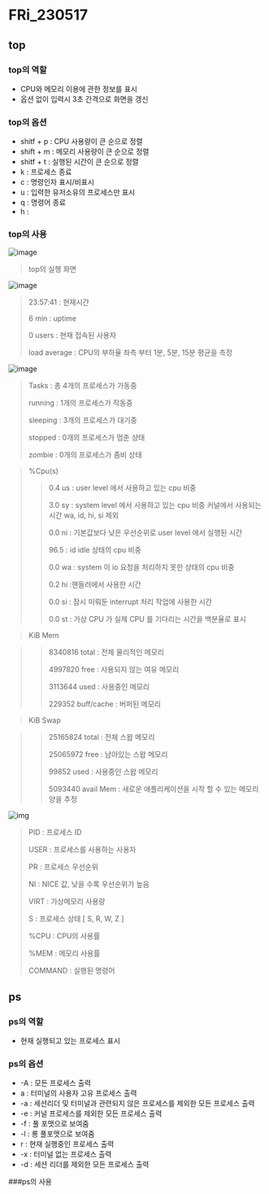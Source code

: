 # FRi_230517


## top
### top의 역할

- CPU와 메모리 이용에 관한 정보를 표시
- 옵션 없이 입력시 3초 간격으로 화면을 갱신

### top의 옵션

- shitf + p : CPU 사용량이 큰 순으로 정렬
- shift + m : 메모리 사용량이 큰 순으로 정렬
- shitf + t : 실행된 시간이 큰 순으로 정렬 
- k : 프로세스 종료
- c : 명령인자 표시/비표시
- u : 입력한 유저소유의 프로세스만 표시
- q : 명령어 종료
- h : 
### top의 사용

![image](https://user-images.githubusercontent.com/85490910/240101268-fbd6ab5e-4fd0-4b25-bf8c-894f44a6ff62.png)
>top의 실행 화면

![image](https://user-images.githubusercontent.com/85490910/240101269-0d4a3e88-d799-4b7c-83a6-cc5859cc65cc.png)
>23:57:41 : 현재시간
>
>6 min : uptime
>
>0 users : 현재 접속된 사용자
>
>load average : CPU의 부하율 좌측 부터 1분, 5분, 15분 평균을 측정 

![image](https://user-images.githubusercontent.com/85490910/240101264-d695143b-d76c-41c0-9b05-4d9e48379b1b.png)
>Tasks : 총 4개의 프로세스가 가동중
>
>running : 1개의 프로세스가 작동중
>
>sleeping : 3개의 프로세스가 대기중
>
>stopped : 0개의 프로세스가 멈춘 상태
>
>zombie :  0개의 프로세스가 좀비 상태

>%Cpu(s) 
>>0.4 us : user level 에서 사용하고 있는 cpu 비중 
>>
>>3.0 sy : system level 에서 사용하고 있는 cpu 비중 커널에서 사용되는 시간 wa, id, hi, si 제외
>>
>>0.0 ni : 기본값보다 낮은 우선순위로 user level 에서 실행된 시간
>>
>>96.5 : id idle 상태의 cpu 비중 
>>
>>0.0 wa : system 이 io 요청을 처리하지 못한 상태의 cpu 비중
>>
>>0.2 hi :핸들러에서 사용한 시간
>>
>>0.0 si :  잠시 미뤄둔 interrupt 처리 작업에 사용한 시간
>>
>>0.0 st : 가상 CPU 가 실제 CPU 를 기다리는 시간을 백분율로 표시

>KiB Mem

>>8340816 total : 전체 물리적인 메모리
>>
>>4997820 free : 사용되지 않는 여유 메모리
>>
>>3113644 used : 사용중인 메모리
>>
>>229352 buff/cache : 버퍼된 메모리

>KiB Swap

>>25165824 total : 전체 스왑 메모리
>>
>>25065972 free : 남아있는 스왑 메모리
>>
>>99852 used : 사용중인 스왑 메모리
>>
>>5093440 avail Mem : 새로운 애플리케이션을 시작 할 수 있는 메모리 양을 추정 

![img](https://user-images.githubusercontent.com/85490910/240103876-1b173c2e-6532-4cc5-aebc-8fc3a51aaeb9.png)

>PID : 프로세스 ID
>
>USER : 프로세스를 사용하는 사용자
>
>PR : 프로세스 우선순위
>
>NI : NICE 값, 낮을 수록 우선순위가 높음
>
>VIRT : 가상메모리 사용량 
>
>S : 프로세스 상태 [ S, R, W, Z ]
>
>%CPU : CPU의 사용률
>
>%MEM : 메모리 사용률
>
>COMMAND : 실행된 명령어

## ps

### ps의 역할

- 현재 실행되고 있는 프로세스 표시

### ps의 옵션

- -A : 모든 프로세스 출력
- a : 터미널의 사용자 고유 프로세스 출력
- -a : 세션리더 및 터미널과 관련되지 않은 프로세스를 제외한 모든 프로세스 출력
- -e : 커널 프로세스를 제외한 모든 프로세스 출력
- -f : 풀 포맷으로 보여줌
- -l : 롱 풀포맷으로 보여줌
- r : 현재 실행중인 프로세스 출력
- -x : 터미널 없는 프로세스 출력
- -d : 세션 리더를 제외한 모든 프로세스 출력

###ps의 사용











